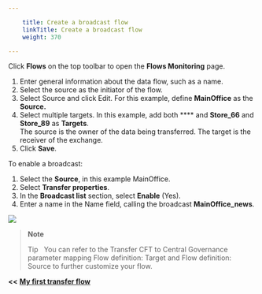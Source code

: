 ```yaml
---

    title: Create a broadcast flow 
    linkTitle: Create a broadcast flow
    weight: 370

---
```

Click <span class="bold_in_para">****Flows**** </span>on the top toolbar to open the<span class="bold_in_para"> ****Flows Monitoring**** </span>page.

1. Enter general information about the data flow, such as a name.
1. Select the source as the initiator of the flow.
1. Select Source and click Edit. For this example, define <span class="bold_in_para">****MainOffice**** </span>as the <span class="bold_in_para">****Source.****</span>
1. Select multiple targets. In this example, add both<span class="bold_in_para"> **** </span>and<span class="bold_in_para"> ****Store\_66****</span> and <span class="bold_in_para">****Store\_89****</span> as <span class="bold_in_para">****Targets****</span>.  
    The source is the owner of the data being transferred. The target is the receiver of the exchange.
1. Click **Save**.

<span id="enable_broadcast_cg"></span>To enable a broadcast:

1. Select the <span class="bold_in_para">****Source****</span>, in this example MainOffice.
1. Select <span class="bold_in_para">****Transfer properties****</span>.
1. In the <span class="bold_in_para">****Broadcast list****</span> section, select <span class="bold_in_para">****Enable**** </span>(Yes).
1. Enter a name in the Name field, calling the broadcast **MainOffice\_news**.

![](/Images/TransferCFT/broadcast_list.png)

> **Note**
>
> Tip  
> You can refer to the Transfer CFT to Central Governance parameter mapping Flow definition: Target and Flow definition: Source to further customize your flow.

<span class="bold_in_para">****&lt;&lt;**** </span><a href="../../" class="bold_in_para MCXref xref xrefbold_in_para"><strong><strong>My first transfer flow</strong></strong></a>

